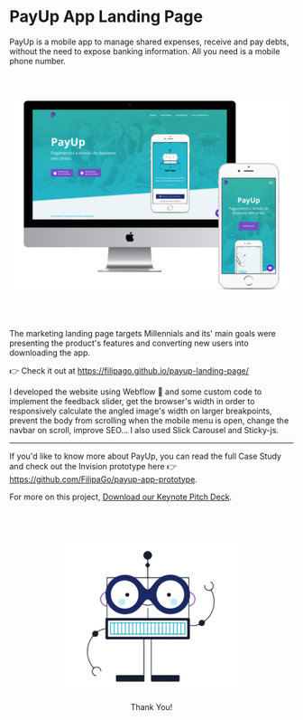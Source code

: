 # PayUp App Landing Page

PayUp is a mobile app to manage shared expenses, receive and pay debts, without the need to
expose banking information. All you need is a mobile phone number.

<br></br>
<p align="center">
<img src="https://raw.githubusercontent.com/FilipaGo/payup-landing-page/master/_images_readme/mockup-site.jpg" alt="PayUp landing page" width="1000" />
</p>
<br></br>

The marketing landing page targets Millennials and its' main goals were presenting the product's features and converting new users into downloading the app.

👉 Check it out at https://filipago.github.io/payup-landing-page/

I developed the website using Webflow 🤟 and some custom code to implement the feedback slider, get the browser's width in order to responsively calculate the angled image's width on larger breakpoints, prevent the body from scrolling when the mobile menu is open, change the navbar on scroll, improve SEO... I also used Slick Carousel and Sticky-js.

***

If you'd like to know more about PayUp, you can read the full Case Study and check out the Invision prototype here 👉 https://github.com/FilipaGo/payup-app-prototype.

For more on this project, [Download our Keynote Pitch Deck](https://github.com/FilipaGo/payup-app-prototype-principle/raw/master/_docs_readme/pitch_deck.zip).

<br></br>
<p align="center">
<img src="https://raw.githubusercontent.com/FilipaGo/payup-landing-page/master/_images_readme/bot-wave.gif" alt= "Bot waving animation" width="320"/>
</p>
<p align="center">
Thank You!
</p>
